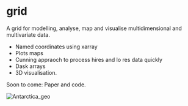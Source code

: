 # grid
A grid for modelling, analyse, map and visualise multidimensional and multivariate data. 

  - Named coordinates using xarray
  - Plots maps
  - Cunning appraoch to process hires and lo res data quickly
  - Dask arrays
  - 3D visualisation. 


Soon to come: Paper and code. 

![Antarctica_geo](https://github.com/TobbeTripitaka/grid/blob/master/fig/Antarctica_geo.png)
